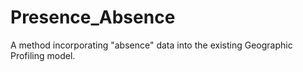 # Presence_Absence
A method incorporating "absence" data into the existing Geographic Profiling model. 

